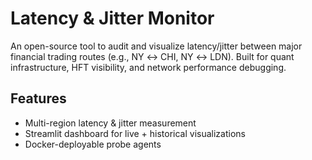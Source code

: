 # Latency & Jitter Monitor

An open-source tool to audit and visualize latency/jitter between major financial trading routes (e.g., NY ↔ CHI, NY ↔ LDN). Built for quant infrastructure, HFT visibility, and network performance debugging.

## Features
- Multi-region latency & jitter measurement
- Streamlit dashboard for live + historical visualizations
- Docker-deployable probe agents
